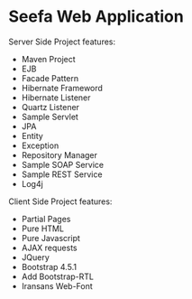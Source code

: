 <h1>Seefa Web Application</h1>
</hr>
<p>Server Side Project features:</p>
<ul>
<li>Maven Project</li>
<li>EJB</li>
<li>Facade Pattern</li>
<li>Hibernate Frameword</li>
<li>Hibernate Listener</li>
<li>Quartz Listener</li>
<li>Sample Servlet</li>
<li>JPA</li>
<li>Entity</li>
<li>Exception</li>
<li>Repository Manager</li>
<li>Sample SOAP Service</li>
<li>Sample REST Service</li>
<li>Log4j</li>
</ul>

<p>Client Side Project features:</p>
<ul>
<li>Partial Pages</li>
<li>Pure HTML</li>
<li>Pure Javascript</li>
<li>AJAX requests</li>
<li>JQuery</li>
<li>Bootstrap 4.5.1</li>
<li>Add Bootstrap-RTL</li>
<li>Iransans Web-Font</li>
</ul>

